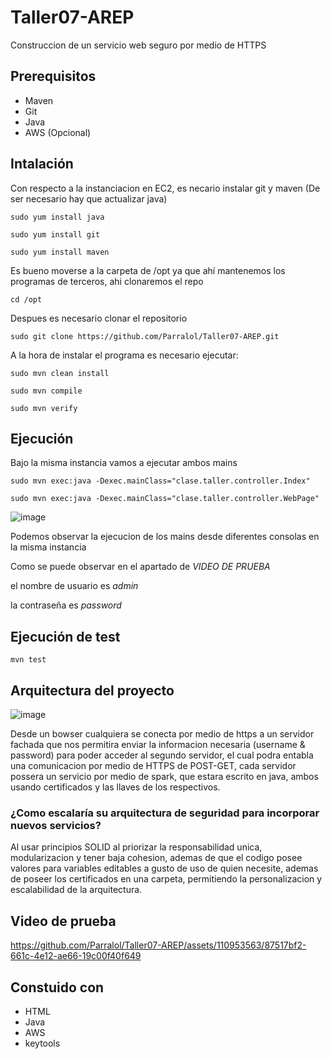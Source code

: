 # Taller07-AREP

Construccion de un servicio web seguro por medio de HTTPS

## Prerequisitos

*  Maven
*  Git
*  Java
*  AWS (Opcional)

## Intalación

  Con respecto a la instanciacion en EC2, es necario instalar git y maven (De ser necesario hay que actualizar java)

    sudo yum install java

    sudo yum install git

    sudo yum install maven

  Es bueno moverse a la carpeta de /opt ya que ahí mantenemos los programas de terceros, ahi clonaremos el repo

    cd /opt

  Despues es necesario clonar el repositorio

    sudo git clone https://github.com/Parralol/Taller07-AREP.git
    
  A la hora de instalar el programa es necesario ejecutar:

    sudo mvn clean install

    sudo mvn compile

    sudo mvn verify


## Ejecución

  Bajo la misma instancia vamos a ejecutar ambos mains

    sudo mvn exec:java -Dexec.mainClass="clase.taller.controller.Index"
    
    sudo mvn exec:java -Dexec.mainClass="clase.taller.controller.WebPage"

![image](https://github.com/Parralol/Taller07-AREP/assets/110953563/5f4ddde8-f187-4689-80e3-e5800742e792)

  Podemos observar la ejecucion de los mains desde diferentes consolas en la misma instancia

Como se puede observar en el apartado de *VIDEO DE PRUEBA*

el nombre de usuario es _admin_

la contraseña es _password_

## Ejecución de test

    mvn test

## Arquitectura del proyecto

  ![image](https://github.com/Parralol/Taller07-AREP/assets/110953563/480f3051-2197-4d71-8d46-c6dfe047cc51)

  Desde un bowser cualquiera se conecta por medio de https a un servidor fachada que nos permitira enviar la informacion necesaria (username & password) para poder acceder al segundo servidor, el cual podra entabla una comunicacion por medio de HTTPS de POST-GET, cada servidor possera un servicio por medio de spark, que estara escrito en java, ambos usando certificados y las llaves de los respectivos.

### ¿Como escalaría su arquitectura de seguridad para incorporar nuevos servicios?

  Al usar principios SOLID al priorizar la responsabilidad unica, modularizacion y tener baja cohesion, ademas de que el codigo posee valores para variables editables a gusto de uso de quien necesite, ademas de poseer los certificados en una carpeta, permitiendo la personalizacion y escalabilidad de la arquitectura.

## Video de prueba

  https://github.com/Parralol/Taller07-AREP/assets/110953563/87517bf2-661c-4e12-ae66-19c00f40f649

## Constuido con

* HTML
* Java
* AWS
* keytools
